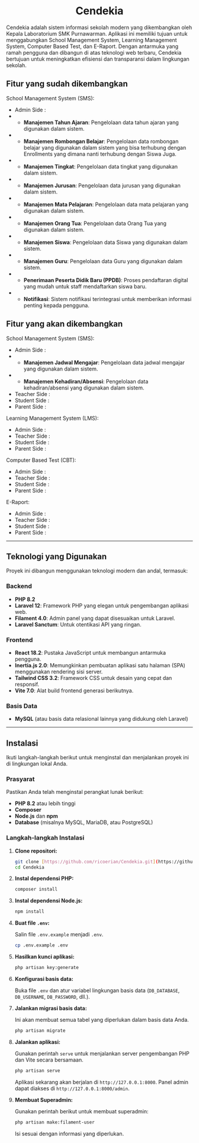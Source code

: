 <div align="center">

# Cendekia


</div>

Cendekia adalah sistem informasi sekolah modern yang dikembangkan oleh Kepala Laboratorium SMK Purnawarman. Aplikasi ini memiliki tujuan untuk menggabungkan School Management System, Learning Management System, Computer Based Test, dan E-Raport. Dengan antarmuka yang ramah pengguna dan dibangun di atas teknologi web terbaru, Cendekia bertujuan untuk meningkatkan efisiensi dan transparansi dalam lingkungan sekolah.

## Fitur yang sudah dikembangkan

School Management System (SMS):
* Admin Side :
* * **Manajemen Tahun Ajaran**: Pengelolaan data tahun ajaran yang digunakan dalam sistem.
* * **Manajemen Rombongan Belajar**: Pengelolaan data rombongan belajar yang digunakan dalam sistem yang bisa terhubung dengan Enrollments yang dimana nanti terhubung dengan Siswa Juga.
* * **Manajemen Tingkat**: Pengelolaan data tingkat yang digunakan dalam sistem.
* * **Manajemen Jurusan**: Pengelolaan data jurusan yang digunakan dalam sistem.
* * **Manajemen Mata Pelajaran**: Pengelolaan data mata pelajaran yang digunakan dalam sistem.
* * **Manajemen Orang Tua**: Pengelolaan data Orang Tua yang digunakan dalam sistem.
* * **Manajemen Siswa**: Pengelolaan data Siswa yang digunakan dalam sistem.
* * **Manajemen Guru**: Pengelolaan data Guru yang digunakan dalam sistem.
* * **Penerimaan Peserta Didik Baru (PPDB)**: Proses pendaftaran digital yang mudah untuk staff mendaftarkan siswa baru.
* * **Notifikasi**: Sistem notifikasi terintegrasi untuk memberikan informasi penting kepada pengguna.

## Fitur yang akan dikembangkan

School Management System (SMS):
* Admin Side :
* * **Manajemen Jadwal Mengajar**: Pengelolaan data jadwal mengajar yang digunakan dalam sistem.
* * **Manajemen Kehadiran/Absensi**: Pengelolaan data kehadiran/absensi yang digunakan dalam sistem.
* Teacher Side :
* Student Side :
* Parent Side :

Learning Management System (LMS):
* Admin Side :
* Teacher Side :
* Student Side :
* Parent Side :

Computer Based Test (CBT):
* Admin Side :
* Teacher Side :
* Student Side :
* Parent Side :

E-Raport:
* Admin Side :
* Teacher Side :
* Student Side :
* Parent Side :

---

## Teknologi yang Digunakan

Proyek ini dibangun menggunakan teknologi modern dan andal, termasuk:

### Backend

* **PHP 8.2**
* **Laravel 12**: Framework PHP yang elegan untuk pengembangan aplikasi web.
* **Filament 4.0**: Admin panel yang dapat disesuaikan untuk Laravel.
* **Laravel Sanctum**: Untuk otentikasi API yang ringan.

### Frontend

* **React 18.2**: Pustaka JavaScript untuk membangun antarmuka pengguna.
* **Inertia.js 2.0**: Memungkinkan pembuatan aplikasi satu halaman (SPA) menggunakan rendering sisi server.
* **Tailwind CSS 3.2**: Framework CSS untuk desain yang cepat dan responsif.
* **Vite 7.0**: Alat build frontend generasi berikutnya.

### Basis Data

* **MySQL** (atau basis data relasional lainnya yang didukung oleh Laravel)

---

## Instalasi

Ikuti langkah-langkah berikut untuk menginstal dan menjalankan proyek ini di lingkungan lokal Anda.

### Prasyarat

Pastikan Anda telah menginstal perangkat lunak berikut:

* **PHP 8.2** atau lebih tinggi
* **Composer**
* **Node.js** dan **npm**
* **Database** (misalnya MySQL, MariaDB, atau PostgreSQL)

### Langkah-langkah Instalasi

1.  **Clone repositori:**

    ```bash
    git clone [https://github.com/ricoerian/Cendekia.git](https://github.com/ricoerian/Cendekia.git)
    cd Cendekia
    ```

2.  **Instal dependensi PHP:**

    ```bash
    composer install
    ```

3.  **Instal dependensi Node.js:**

    ```bash
    npm install
    ```

4.  **Buat file `.env`:**

    Salin file `.env.example` menjadi `.env`.

    ```bash
    cp .env.example .env
    ```

5.  **Hasilkan kunci aplikasi:**

    ```bash
    php artisan key:generate
    ```

6.  **Konfigurasi basis data:**

    Buka file `.env` dan atur variabel lingkungan basis data (`DB_DATABASE`, `DB_USERNAME`, `DB_PASSWORD`, dll.).

7.  **Jalankan migrasi basis data:**

    Ini akan membuat semua tabel yang diperlukan dalam basis data Anda.

    ```bash
    php artisan migrate
    ```

8.  **Jalankan aplikasi:**

    Gunakan perintah `serve` untuk menjalankan server pengembangan PHP dan Vite secara bersamaan.

    ```bash
    php artisan serve
    ```

    Aplikasi sekarang akan berjalan di `http://127.0.0.1:8000`. Panel admin dapat diakses di `http://127.0.0.1:8000/admin`.
9.  **Membuat Superadmin:**

    Gunakan perintah berikut untuk membuat superadmin:

    ```bash
    php artisan make:filament-user
    ```

    Isi sesuai dengan informasi yang diperlukan.